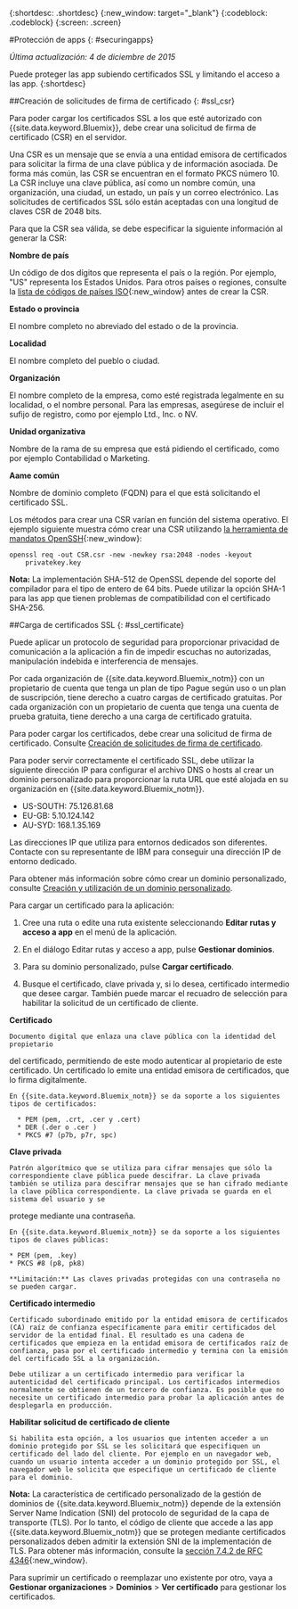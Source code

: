 {:shortdesc: .shortdesc}
{:new_window: target="_blank"}
{:codeblock: .codeblock}
{:screen: .screen}

#Protección de apps
{: #securingapps}

*Última actualización: 4 de diciembre de 2015*

Puede proteger las app subiendo certificados SSL y limitando el acceso a las app.
{:shortdesc}

##Creación de solicitudes de firma de certificado
{: #ssl_csr}

Para poder cargar los certificados SSL a los que esté autorizado con {{site.data.keyword.Bluemix}}, debe
crear una solicitud de firma de certificado (CSR) en el servidor.

Una CSR es un mensaje que se envía a una entidad emisora de certificados para solicitar la firma de una clave pública
y de información asociada. De forma más común, las CSR se encuentran en el formato PKCS número 10. La CSR incluye una clave pública,
así como un nombre común, una organización, una ciudad, un estado, un país y un correo electrónico. Las solicitudes de certificados SSL
sólo están aceptadas con una longitud de claves CSR de 2048 bits.

Para que la CSR sea válida, se debe especificar la siguiente información al generar la CSR:

**Nombre de país**
  
  Un código de dos dígitos que representa el país o la región. Por ejemplo, "US" representa los Estados Unidos. Para otros países o regiones, consulte la [lista de códigos de países ISO](https://www.iso.org/obp/ui/#search){:new_window} antes de crear la CSR.
  
**Estado o provincia**

  El nombre completo no abreviado del estado o de la provincia.

**Localidad**

  El nombre completo del pueblo o ciudad.
  
**Organización**

  El nombre completo de la empresa, como esté registrada legalmente en su localidad, o el nombre personal. Para las empresas, asegúrese de incluir el sufijo de registro, como por ejemplo Ltd., Inc. o NV.
  
**Unidad organizativa**

  Nombre de la rama de su empresa que está pidiendo el certificado, como por ejemplo Contabilidad o
Marketing.
  
**Aame común**

  Nombre de dominio completo (FQDN) para el que está solicitando el certificado SSL.
  
Los métodos para crear una CSR varían en función del sistema operativo. El ejemplo siguiente
muestra cómo crear una CSR utilizando [la herramienta de mandatos OpenSSH](http://www.openssl.org/){:new_window}:

```
openssl req -out CSR.csr -new -newkey rsa:2048 -nodes -keyout
    privatekey.key
```

**Nota:** La implementación SHA-512 de OpenSSL depende del soporte del compilador para el tipo de entero de 64 bits. Puede utilizar la opción SHA-1 para las app que tienen problemas de compatibilidad con el certificado SHA-256.

##Carga de certificados SSL
{: #ssl_certificate}

Puede aplicar un protocolo de seguridad para proporcionar privacidad de comunicación a la aplicación a fin de impedir escuchas no autorizadas, manipulación indebida e interferencia de mensajes.

Por cada organización de {{site.data.keyword.Bluemix_notm}} con un propietario de cuenta que tenga un plan de tipo Pague según uso o un plan de suscripción, tiene derecho a cuatro cargas de certificado gratuitas. Por cada organización con un propietario de cuenta que tenga una cuenta de prueba gratuita, tiene derecho a una carga de certificado gratuita.

Para poder cargar los certificados, debe crear una
solicitud de firma de certificado. Consulte [Creación de solicitudes de firma de certificado](#ssl_csr).

Para poder servir correctamente el certificado SSL, debe utilizar la siguiente dirección IP para configurar el archivo DNS o hosts al crear un dominio personalizado para proporcionar la ruta URL que esté alojada en su organización en {{site.data.keyword.Bluemix_notm}}.

* US-SOUTH: 75.126.81.68
* EU-GB: 5.10.124.142
* AU-SYD: 168.1.35.169

Las direcciones IP que utiliza para entornos dedicados son diferentes. Contacte con su representante de IBM para conseguir una dirección IP de entorno dedicado.

Para obtener más información sobre cómo crear un dominio personalizado, consulte [Creación y utilización de un dominio personalizado](updapps.html#domain).

Para cargar un certificado para la aplicación:

1. Cree una ruta o edite una ruta existente seleccionando **Editar rutas y acceso a app** en el menú de la aplicación.

2. En el diálogo Editar rutas y acceso a app, pulse **Gestionar dominios**.

3. Para su dominio personalizado, pulse **Cargar certificado**.

4. Busque el certificado, clave privada y, si lo desea, certificado intermedio que desee cargar. También puede marcar el recuadro de selección para habilitar la solicitud de un certificado de cliente.

  **Certificado**
    
    Documento digital que enlaza una clave pública con la identidad del propietario
del certificado, permitiendo de este modo autenticar al propietario de este certificado. Un certificado lo emite una entidad emisora de certificados, que lo firma digitalmente.
    
    En {{site.data.keyword.Bluemix_notm}} se da soporte a los siguientes tipos de certificados:
    
      * PEM (pem, .crt, .cer y .cert)
	  * DER (.der o .cer )
      * PKCS #7 (p7b, p7r, spc)
	  
  **Clave privada**
  
    Patrón algorítmico que se utiliza para cifrar mensajes que sólo la correspondiente clave pública puede descifrar. La clave privada también se utiliza para descifrar mensajes que se han cifrado mediante la clave pública correspondiente. La clave privada se guarda en el sistema del usuario y se
protege mediante una contraseña.
    
    En {{site.data.keyword.Bluemix_notm}} se da soporte a los siguientes tipos de claves públicas:
    
    * PEM (pem, .key)
    * PKCS #8 (p8, pk8)
    
    **Limitación:** Las claves privadas protegidas con una contraseña no se pueden cargar.
    
  **Certificado intermedio**
  
    Certificado subordinado emitido por la entidad emisora de certificados (CA) raíz de confianza específicamente para emitir certificados del servidor de la entidad final. El resultado es una cadena de certificados que empieza en la entidad emisora de certificados raíz de confianza, pasa por el certificado intermedio y termina con la emisión del certificado SSL a la organización.
    
    Debe utilizar a un certificado intermedio para verificar la autenticidad del certificado principal. Los certificados intermedios normalmente se obtienen de un tercero de confianza. Es posible que no necesite un certificado intermedio para probar la aplicación antes de desplegarla en producción.
  
  **Habilitar solicitud de certificado de cliente**
  
    Si habilita esta opción, a los usuarios que intenten acceder a un dominio protegido por SSL se les solicitará que especifiquen un certificado del lado del cliente. Por ejemplo en un navegador web, cuando un usuario intenta acceder a un dominio protegido por SSL, el navegador web le solicita que especifique un certificado de cliente para el dominio.
  
  **Nota:** La característica de certificado personalizado de la gestión de dominios de {{site.data.keyword.Bluemix_notm}} depende de la extensión Server Name Indication (SNI) del protocolo de seguridad de la capa de transporte (TLS). Por lo tanto, el código de cliente que accede a las app {{site.data.keyword.Bluemix_notm}} que se protegen mediante certificados personalizados deben admitir la extensión SNI de la implementación de TLS. Para obtener más información, consulte la [sección 7.4.2 de RFC 4346](http://tools.ietf.org/html/rfc4346#section-7.4.2){:new_window}.

Para suprimir un certificado o reemplazar uno existente por otro, vaya a **Gestionar organizaciones** > **Dominios** > **Ver certificado** para gestionar los certificados.
